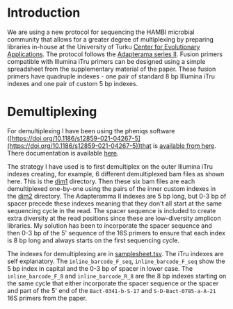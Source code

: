 # Introduction

We are using a new protocol for sequencing the HAMBI microbial community that allows for a greater degree of multiplexing by preparing libraries in-house at the University of Turku [Center for Evolutionary Applications](https://www.utu.fi/en/university/faculty-of-science/biology/center-of-evolutionary-applications). The protocol follows the [Adapterama series II](https://peerj.com/articles/7786/). Fusion primers compatible with Illumina iTru primers can be designed using a simple spreadsheet from the supplementary material of the paper. These fusion primers have quadruple indexes - one pair of standard 8 bp Illumina iTru indexes and one pair of custom 5 bp indexes.

# Demultiplexing
For demultiplexing I have been using the pheniqs software ([https://doi.org/10.1186/s12859-021-04267-5](https://doi.org/10.1186/s12859-021-04267-5))that is [available from here](https://github.com/biosails/pheniqs). There documentation is available [here](https://biosails.github.io/pheniqs/).

The strategy I have used is to first demultiplex on the outer Illumina iTru indexes creating, for example, 6 different demultiplexed bam files as shown here. This is the [dim1](dim1) directory. Then these six bam files are each demultiplexed one-by-one using the pairs of the inner custom indexes in the [dim2](dim2) directory. The Adapteramma II indexes are 5 bp long, but 0-3 bp of spacer precede these indexes meaning that they don't all start at the same sequencing cycle in the read. The spacer sequence is included to create extra diversity at the read positions since these are low-diversity amplicon libraries. My solution has been to incorporate the spacer sequence and then 0-3 bp of the 5' sequence of the 16S primers to ensure that each index is 8 bp long and always starts on the first sequencing cycle.

The indexes for demultiplexing are in [samplesheet.tsv](samplesheet.tsv). The iTru indexes are self explanatory. The `inline_barcode_F_seq`, `inline_barcode_F_seq` show the 5 bp index in capital and the 0-3 bp of spacer in lower case. The `inline_barcode_F_8` and	`inline_barcode_R_8` are the 8 bp indexes starting on the same cycle that either incorporate the spacer sequence or the spacer and part of the 5' end of the `Bact-0341-b-S-17` and `S-D-Bact-0785-a-A-21` 16S primers from the paper.